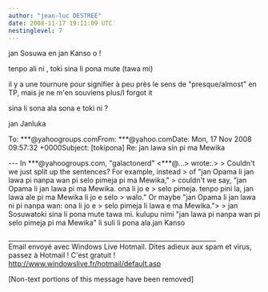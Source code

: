 ```yaml
---
author: "jean-luc DESTREE"
date: 2008-11-17 19:11:09 UTC
nestinglevel: 7
---
```

jan Sosuwa en jan Kanso o !  
  
tenpo ali ni , toki sina li pona mute (tawa mi)  
  
il y a une tournure pour signifier à peu près le sens de "presque/almost" en TP, mais je ne m'en souviens plus/I forgot it  
  
sina li sona ala sona e toki ni ?  
  
jan Janluka  
  
  
  
To: \*\*\*@yahoogroups.comFrom: \*\*\*@yahoo.comDate: Mon, 17 Nov 2008 09:57:32 +0000Subject: \[tokipona\] Re: jan lawa sin pi ma Mewika  
  
  
  
\--- In \*\*\*@yahoogroups.com, "galactonerd" <\*\*\*@...> wrote:.> > Couldn't we just split up the sentences? For example, instead > of "jan Opama li jan lawa pi nanpa wan pi selo pimeja pi ma Mewika," > couldn't we say, "jan Opama li jan lawa pi ma Mewika. ona li jo e > selo pimeja. tenpo pini la, jan lawa ale pi ma Mewika li jo e selo > walo." Or maybe "jan Opama li jan lawa ni pi nanpa wan: ona li jo e > selo pimeja li lawa e ma Mewika."> > jan Sosuwatoki sina li pona mute tawa mi. kulupu nimi "jan lawa pi nanpa wan pi selo pimeja pi ma Mewika" li suli li pona ala.jan Kanso  
  
  
  
  
  
\_\_\_\_\_\_\_\_\_\_\_\_\_\_\_\_\_\_\_\_\_\_\_\_\_\_\_\_\_\_\_\_\_\_\_\_\_\_\_\_\_\_\_\_\_\_\_\_\_\_\_\_\_\_\_\_\_\_\_\_\_\_\_\_\_  
Email envoyé avec Windows Live Hotmail. Dites adieux aux spam et virus, passez à Hotmail ! C'est gratuit !  
http://www.windowslive.fr/hotmail/default.asp  
  
\[Non-text portions of this message have been removed\]